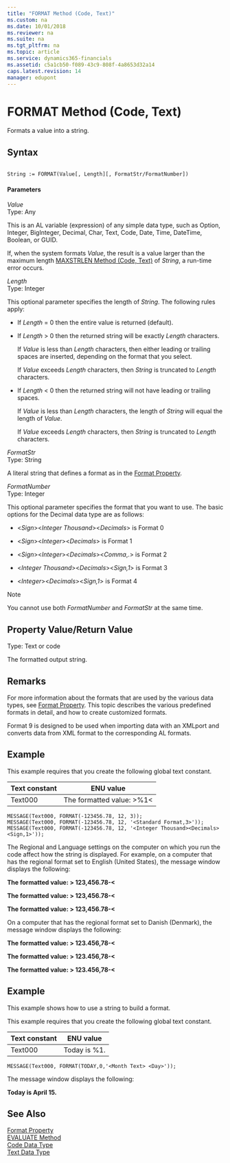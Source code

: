 ```yaml
---
title: "FORMAT Method (Code, Text)"
ms.custom: na
ms.date: 10/01/2018
ms.reviewer: na
ms.suite: na
ms.tgt_pltfrm: na
ms.topic: article
ms.service: dynamics365-financials
ms.assetid: c5a1cb50-f089-43c9-808f-4a8653d32a14
caps.latest.revision: 14
manager: edupont
---
```


 

# FORMAT Method (Code, Text)
Formats a value into a string.  

## Syntax  

```  

String := FORMAT(Value[, Length][, FormatStr/FormatNumber])  
```  

#### Parameters  
 *Value*  
 Type: Any  

 This is an AL variable \(expression\) of any simple data type, such as Option, Integer, BigInteger, Decimal, Char, Text, Code, Date, Time, DateTime, Boolean, or GUID.  

 If, when the system formats *Value*, the result is a value larger than the maximum length [MAXSTRLEN Method \(Code, Text\)](devenv-MAXSTRLEN-Method-Code-Text.md) of *String*, a run-time error occurs.  

 *Length*  
 Type: Integer  

 This optional parameter specifies the length of *String*. The following rules apply:  

-   If *Length* = 0 then the entire value is returned \(default\).  

-   If *Length* > 0 then the returned string will be exactly *Length* characters.  

     If *Value* is less than *Length* characters, then either leading or trailing spaces are inserted, depending on the format that you select.  

     If *Value* exceeds *Length* characters, then *String* is truncated to *Length* characters.  

-   If *Length* \< 0 then the returned string will not have leading or trailing spaces.  

     If *Value* is less than *Length* characters, the length of *String* will equal the length of *Value*.  

     If *Value* exceeds *Length* characters, then *String* is truncated to *Length* characters.  

 *FormatStr*  
 Type: String  

 A literal string that defines a format as in the [Format Property](../properties/devenv-Format-Property.md).  

 *FormatNumber*  
 Type: Integer  

 This optional parameter specifies the format that you want to use. The basic options for the Decimal data type are as follows:  

-   \<*Sign*>\<*Integer Thousand*>\<*Decimals*> is Format 0  

-   \<*Sign*>\<*Integer*>\<*Decimals*> is Format 1  

-   \<*Sign*>\<*Integer*>\<*Decimals*>\<*Comma*,.> is Format 2  

-   \<*Integer Thousand*>\<*Decimals*>\<*Sign,1*> is Format 3  

-   \<*Integer*>\<*Decimals*>\<*Sign,1*> is Format 4  

> [!NOTE]  
>  You cannot use both *FormatNumber* and *FormatStr* at the same time.  

## Property Value/Return Value  
 Type: Text or code  

 The formatted output string.  

## Remarks  
 For more information about the formats that are used by the various data types, see [Format Property](../properties/devenv-Format-Property.md). This topic describes the various predefined formats in detail, and how to create customized formats.  

 Format 9 is designed to be used when importing data with an XMLport and converts data from XML format to the corresponding AL formats.  

## Example  
 This example requires that you create the following global text constant.  

|Text constant|ENU value|  
|-------------------|---------------|  
|Text000|The formatted value: >%1\<|  

```  
MESSAGE(Text000, FORMAT(-123456.78, 12, 3));  
MESSAGE(Text000, FORMAT(-123456.78, 12, '<Standard Format,3>'));  
MESSAGE(Text000, FORMAT(-123456.78, 12, '<Integer Thousand><Decimals><Sign,1>'));  

```  

 The Regional and Language settings on the computer on which you run the code affect how the string is displayed. For example, on a computer that has the regional format set to English \(United States\), the message window displays the following:  

 **The formatted value: > 123,456.78-\<**  

 **The formatted value: > 123,456.78-\<**  

 **The formatted value: > 123,456.78-\<**  

 On a computer that has the regional format set to Danish \(Denmark\), the message window displays the following:  

 **The formatted value: > 123.456,78-\<**  

 **The formatted value: > 123.456,78-\<**  

 **The formatted value: > 123.456,78-\<**  

## Example  
 This example shows how to use a string to build a format.  

 This example requires that you create the following global text constant.  

|Text constant|ENU value|  
|-------------------|---------------|  
|Text000|Today is %1.|  

```  
MESSAGE(Text000, FORMAT(TODAY,0,'<Month Text> <Day>'));  
```  

 The message window displays the following:  

 **Today is April 15.**  

## See Also  
 [Format Property](../properties/devenv-Format-Property.md)   
 [EVALUATE Method](devenv-EVALUATE-Method.md)   
 [Code Data Type](../datatypes/devenv-Code-Data-Type.md)   
 [Text Data Type](../datatypes/devenv-Text-Data-Type.md)
